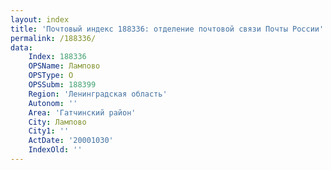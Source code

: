 ```yaml
---
layout: index
title: 'Почтовый индекс 188336: отделение почтовой связи Почты России'
permalink: /188336/
data:
    Index: 188336
    OPSName: Лампово
    OPSType: О
    OPSSubm: 188399
    Region: 'Ленинградская область'
    Autonom: ''
    Area: 'Гатчинский район'
    City: Лампово
    City1: ''
    ActDate: '20001030'
    IndexOld: ''
---
```

